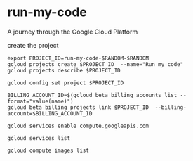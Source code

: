# run-my-code
A journey through the Google Cloud Platform

create the project
```
export PROJECT_ID=run-my-code-$RANDOM-$RANDOM
gcloud projects create $PROJECT_ID  --name="Run my code" 
gcloud projects describe $PROJECT_ID
```

```
gcloud config set project $PROJECT_ID
```

```
BILLING_ACCOUNT_ID=$(gcloud beta billing accounts list --format="value(name)")
gcloud beta billing projects link $PROJECT_ID  --billing-account=$BILLING_ACCOUNT_ID
```


```
gcloud services enable compute.googleapis.com
```

```
gcloud services list
```

```
gcloud compute images list
```